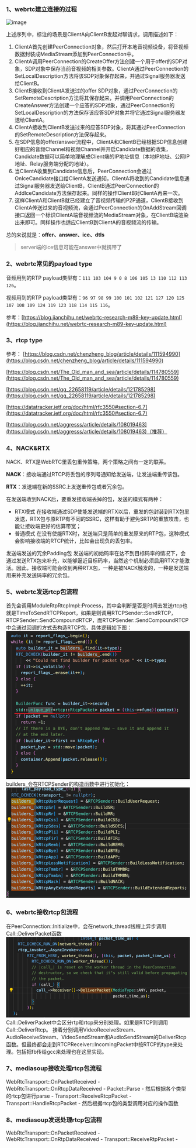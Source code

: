 ### 1、webrtc建立连接的过程
<img width="768" alt="image" src="https://github.com/ThinPikachu/Note/assets/55798328/098c9610-af33-42ec-8c9c-a5b078e67832">

上述序列中，标注的场景是ClientA向ClientB发起对聊请求，调用描述如下：

1.  ClientA首先创建PeerConnection对象，然后打开本地音视频设备，将音视频数据封装成MediaStream添加到PeerConnection中。
2.  ClientA调用PeerConnection的CreateOffer方法创建一个用于offer的SDP对象，SDP对象中保存当前音视频的相关参数。ClientA通过PeerConnection的SetLocalDescription方法将该SDP对象保存起来，并通过Signal服务器发送给ClientB。
3.  ClientB接收到ClientA发送过的offer SDP对象，通过PeerConnection的SetRemoteDescription方法将其保存起来，并调用PeerConnection的CreateAnswer方法创建一个应答的SDP对象，通过PeerConnection的SetLocalDescription的方法保存该应答SDP对象并将它通过Signal服务器发送给ClientA。
4.  ClientA接收到ClientB发送过来的应答SDP对象，将其通过PeerConnection的SetRemoteDescription方法保存起来。
5.  在SDP信息的offer/answer流程中，ClientA和ClientB已经根据SDP信息创建好相应的音频Channel和视频Channel并开启Candidate数据的收集，Candidate数据可以简单地理解成Client端的IP地址信息（本地IP地址、公网IP地址、Relay服务端分配的地址）。
6.  当ClientA收集到Candidate信息后，PeerConnection会通过OnIceCandidate接口给ClientA发送通知，ClientA将收到的Candidate信息通过Signal服务器发送给ClientB，ClientB通过PeerConnection的AddIceCandidate方法保存起来。同样的操作ClientB对ClientA再来一次。
7.  这样ClientA和ClientB就已经建立了音视频传输的P2P通道，ClientB接收到ClientA传送过来的音视频流，会通过PeerConnection的OnAddStream回调接口返回一个标识ClientA端音视频流的MediaStream对象，在ClientB端渲染出来即可。同样操作也适应ClientB到ClientA的音视频流的传输。

总的来说就是：**offer、answer、ice、dtls**

> server端的ice信息可能在answer中就携带了
### 2、webrtc常见的payload type
音频用到的RTP payload类型有：`111 103 104 9 0 8 106 105 13 110 112 113 126`。

视频用到的RTP payload类型有：`96 97 98 99 100 101 102 121 127 120 125 107 108 109 124 119 123 118 114 115 116`。

参考：[https://blog.jianchihu.net/webrtc-research-m89-key-update.html](https://blog.jianchihu.net/webrtc-research-m89-key-update.html)
### 3、rtcp type
参考：
[https://blog.csdn.net/chenzheng_blog/article/details/111594990](https://blog.csdn.net/chenzheng_blog/article/details/111594990)

[https://blog.csdn.net/The_Old_man_and_sea/article/details/114780559](https://blog.csdn.net/The_Old_man_and_sea/article/details/114780559)

[https://blog.csdn.net/qq_22658119/article/details/121785298](https://blog.csdn.net/qq_22658119/article/details/121785298)

[https://datatracker.ietf.org/doc/html/rfc3550#section-6.7](https://datatracker.ietf.org/doc/html/rfc3550#section-6.7)

[https://blog.csdn.net/aggresss/article/details/108019463](https://blog.csdn.net/aggresss/article/details/108019463)（推荐）
### 4、NACK&RTX
NACK、RTX是WebRTC里丢包重传策略，两个策略之间有一定的联系。 

**NACK**：接收端通过RTCP将丢包的序列号通知给发送端，让发送端重传该包。 

**RTX**：发送端在新的SSRC上发送重传包或者冗余包。

在发送端收到NACK后，要重发接收端丢掉的包，发送的模式有两种：
-   RTX模式
在接收端通过SDP使能发送端的RTX以后，重发的包封装到RTX包里发送，RTX包与原RTP有不同的SSRC，这样有助于避免SRTP的重放攻击，也能让接收端更好的估算带宽；
-   普通模式
在没有使能RTX时，发送端只是简单的重发原来的RTP包，这种模式会影响接收端的RTCP统计，比如会出现负的丢包率。

发送端发送的冗余Padding包 发送端的初始码率在达不到目标码率的情况下，会通过发送RTX包来补充，以能够逼近目标码率，当然这个机制必须启用RTX才能激活。因此，接收端可能会收到两种RTX包，一种是被NACK触发的，一种是发送端用来补充发送码率的冗余包。
### 5、webrtc发送rtcp包流程
首先会调用ModuleRtpRtcpImpl::Process，其中会判断是否是时间去发送rtcp也就是TimeToSendRTCPReport，如果是则调用RTCPSender::SendRTCP，RTCPSender::SendCompoundRTCP，而RTCPSender::SendCompoundRTCP中会通过回调的方式去构造RTCP包，具体逻辑如下图：
![输入图片说明](/imgs/2024-06-14/AdF8tSCnlS8MIBK1.png)
builders_会在RTCPSender的构造函数中进行初始化：
![输入图片说明](/imgs/2024-06-14/FN2wdgjadePgyju7.png)
### 6、webrtc接收rtcp包流程
在PeerConnection::Initialize中，会在network_thread线程上异步调用Call::DeliverPacket函数
![输入图片说明](/imgs/2024-06-14/aN1by8oMf6rcrHxX.png)
Call::DeliverPacket中会区分rtp和rtcp来分别处理。如果是RTCP则调用Call::DeliverRtcp。
接着分别调用VideoReceiveStream、AudioReceiveStream、VideoSendStream和AudioSendStream的DeliverRtcp函数。但最终都会走到RTCPReceiver::IncomingPacket中按RTCP的type来处理。包括把fb传给gcc来处理也在这里实现。
### 7、mediasoup接收处理rtcp包流程
WebRtcTransport::OnPacketReceived - WebRtcTransport::OnRtcpDataReceived - Packet::Parse - 然后根据各个类型的rtcp包进行parse - Transport::ReceiveRtcpPacket - Transport::HandleRtcpPacket - 然后根据rtcp包的类型调用对应的操作函数
### 8、mediasoup发送处理rtcp包流程
WebRtcTransport::OnPacketReceived - WebRtcTransport::OnRtpDataReceived - Transport::ReceiveRtpPacket -
<!--stackedit_data:
eyJoaXN0b3J5IjpbLTc3OTIzNTg1NywtNjg5MDc0NjM1LC03OT
E5OTc5OTcsMTk3NzM4MjIyOSw1NTU2MDE1MywyMDEzNzU0MjAx
LDExNzAzNzQ1NjEsLTE0ODk0MTE4ODcsMjAyMzUzODgxOCwzMz
Q5MTU0NDZdfQ==
-->